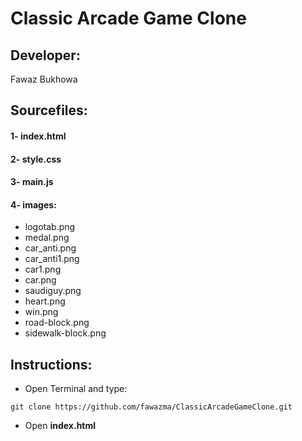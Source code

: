 # Classic Arcade Game Clone

## Developer:
Fawaz Bukhowa<br />

## Sourcefiles:
#### 1- index.html

#### 2- style.css

#### 3- main.js

#### 4- images:
- logotab.png<br />
- medal.png<br />
- car_anti.png<br />
- car_anti1.png<br />
- car1.png<br />
- car.png<br />
- saudiguy.png<br />
- heart.png<br />
- win.png<br />
- road-block.png<br />
- sidewalk-block.png

## Instructions:
- Open Terminal and type:
```
git clone https://github.com/fawazma/ClassicArcadeGameClone.git
```
- Open **index.html**
